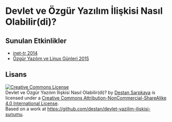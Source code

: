 Devlet ve Özgür Yazılım İlişkisi Nasıl Olabilir(di)?
====================================================

Sunulan Etkinlikler
-------------------

* [inet-tr 2014](http://inet-tr.org.tr/)
* [Özgür Yazılım ve Linux Günleri 2015](http://ozguryazilimgunleri.org.tr/2015/)

Lisans
------

<a rel="license" href="http://creativecommons.org/licenses/by-nc-sa/4.0/"><img alt="Creative Commons License" style="border-width:0" src="https://i.creativecommons.org/l/by-nc-sa/4.0/88x31.png" /></a><br /><span xmlns:dct="http://purl.org/dc/terms/" property="dct:title">Devlet ve Özgür Yazılım İlişkisi Nasıl Olabilir(di)?</span> by <a xmlns:cc="http://creativecommons.org/ns#" href="http://www.dorukdestan.com/devlet-yazilim-iliskisi-sunumu/" property="cc:attributionName" rel="cc:attributionURL">Destan Sarpkaya</a> is licensed under a <a rel="license" href="http://creativecommons.org/licenses/by-nc-sa/4.0/">Creative Commons Attribution-NonCommercial-ShareAlike 4.0 International License</a>.<br />Based on a work at <a xmlns:dct="http://purl.org/dc/terms/" href="https://github.com/destan/devlet-yazilim-iliskisi-sunumu" rel="dct:source">https://github.com/destan/devlet-yazilim-iliskisi-sunumu</a>.
